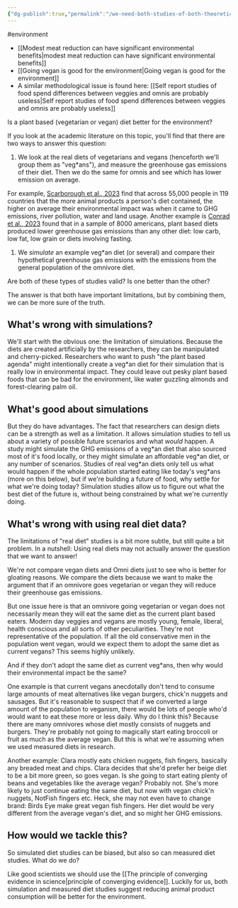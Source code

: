 ```yaml
---
{"dg-publish":true,"permalink":"/we-need-both-studies-of-both-theoretical-and-applied-ghg-emissions-from-pb-and-omnivores/","tags":["#environment"],"created":"2025-10-23T17:42:41.995+01:00","updated":"2025-10-23T18:06:08.618+01:00"}
---
```


#environment 

- [[Modest meat reduction can have significant environmental benefits\|modest meat reduction can have significant environmental benefits]]
- [[Going vegan is good for the environment\|Going vegan is good for the environment]]
- A similar methodological issue is found here: [[Self report studies of food spend differences between veggies and omnis are probably useless\|Self report studies of food spend differences between veggies and omnis are probably useless]]

Is a plant based (vegetarian or vegan) diet better for the environment? 

If you look at the academic literature on this topic, you'll find that there are two ways to answer this question:

1. We look at the real diets of vegetarians and vegans (henceforth we'll group them as "veg\*ans"), and measure the greenhouse gas emissions of their diet. Then we do the same for omnis and see which has lower emission on average.

For example, [Scarborough et al., 2023](https://www.nature.com/articles/s43016-023-00795-w) find that across 55,000 people in 119 countries that the more animal products a person's diet contained, the higher on average their environmental impact was when it came to GHG emissions, river pollution, water and land usage. Another example is [Conrad et al., 2023](https://pubmed.ncbi.nlm.nih.gov/37599695/) found that in a sample of 8000 americans, plant based diets produced lower greenhouse gas emissions than any other diet: low carb, low fat, low grain or diets involving fasting.

1. We *simulate* an example veg\*an diet (or several) and compare their hypothetical greenhouse gas emissions with the emissions from the general population of the omnivore diet.

Are both of these types of studies valid? Is one better than the other? 

The answer is that both have important limitations, but by combining them, we can be more sure of the truth.

## What's wrong with simulations?
We'll start with the obvious one: the limitation of simulations. Because the diets are created artificially by the researchers, they can be manipulated and cherry-picked. Researchers who want to push "the plant based agenda" might intentionally create a veg\*an diet for their simulation that is really low in environmental impact. They could leave out pesky plant based foods that can be bad for the environment, like water guzzling almonds and forest-clearing palm oil. 

## What's good about simulations
But they do have advantages. The fact that researchers can design diets can be a strength as well as a limitation. It allows simulation studies to tell us about a variety of possible future scenarios and what *would* happen. A study might simulate the GHG emissions of a veg\*an diet that also sourced most of it's food locally, or they might simulate an affordable veg\*an diet, or any number of scenarios. Studies of real veg\*an diets only tell us what would happen if the whole population started eating like today's veg\*ans (more on this below), but if we're building a future of food, why settle for what we're doing today? Simulation studies allow us to figure out what the best diet of the future is, without being constrained by what we're currently doing.

## What's wrong with using real diet data?
The limitations of "real diet" studies is a bit more subtle, but still quite a bit problem. In a nutshell: Using real diets may not actually answer the question that we want to answer! 

We're not compare vegan diets and Omni diets just to see who is better for gloating reasons. We compare the diets because we want to make the argument that if an omnivore goes vegetarian or vegan they will reduce their greenhouse gas emissions. 

But one issue here is that an omnivore going vegetarian or vegan does not necessarily mean they will eat the same diet as the current plant based eaters. Modern day veggies and vegans are mostly young, female, liberal, health conscious and all sorts of other peculiarities. They're not representative of the population. If all the old conservative men in the population went vegan, would we expect them to adopt the same diet as current vegans? This seems highly unlikely.

And if they don't adopt the same diet as current veg\*ans, then why would their environmental impact be the same? 

One example is that current vegans anecdotally don't tend to consume large amounts of meat alternatives like vegan burgers, chick'n nuggets and sausages. But it's reasonable to suspect that if we converted a large amount of the population to veganism, there would be lots of people who'd would want to eat these more or less daily. Why do I think this? Because there are many omnivores whose diet mostly consists of nuggets and burgers. They're probably not going to magically start eating broccoli or fruit as much as the average vegan. But this is what we're assuming when we used measured diets in research.

Another example: Clara mostly eats chicken nuggets, fish fingers, basically any breaded meat and chips. Clara decides that she'd prefer her beige diet to be a bit more green, so goes vegan. Is she going to start eating plenty of beans and vegetables like the average vegan? Probably not. She's more likely to just continue eating the same diet, but now with vegan chick'n nuggets, NotFish fingers etc. Heck, she may not even have to change brand: Birds Eye make great vegan fish fingers. Her diet would be very different from the average vegan's diet, and so might her GHG emissions. 

## How would we tackle this?

So simulated diet studies can be biased, but also so can measured diet studies. What do we do? 

Like good scientists we should use the [[The principle of converging evidence in science\|principle of converging evidence]]. Luckily for us, both simulation and measured diet studies suggest reducing animal product consumption will be better for the environment.